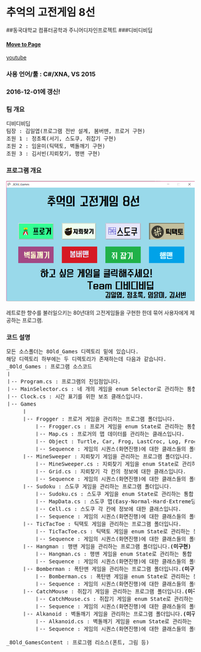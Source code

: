 # 추억의 고전게임 8선
##동국대학교 컴퓨터공학과 주니어디자인프로젝트 
###디비디비딥
<a href="https://walray.github.io/8Old_Games/"><h4>Move to Page</h4></a>
<a href="https://www.youtube.com/watch?v=6MNUyQN6pNo&t=254s">youtube</a>
### 사용 언어/툴 : C#/XNA, VS 2015
### 2016-12-01에 갱신!

### 팀 개요
<pre>
디비디비딥
팀장 : 김일엽(프로그램 전반 설계, 봄버맨, 프로거 구현)
조원 1 : 정초록(서기, 스도쿠, 쥐잡기 구현)
조원 2 : 임윤미(틱택토, 벽돌깨기 구현)
조원 3 : 김서빈(지뢰찾기, 행맨 구현)
</pre>

### 프로그램 개요
<img src="https://github.com/Walray/8Old_Games/blob/master/back.png?raw=true" alt="no image"/>
<br>
<br>
레트로한 향수를 불러일으키는 80년대의 고전게임들을 구현한 한데 묶어 사용자에게 제공하는 프로그램.

### 코드 설명
<pre>
모든 소스폴더는 8Old_Games 디렉토리 밑에 있습니다.
해당 디렉토리 하부에는 두 디렉토리가 존재하는데 다음과 같습니다.
_8Old_Games : 프로그램 소스코드
ㅣ
ㅣ-- Program.cs : 프로그램의 진입점입니다.
ㅣ-- MainSelector.cs : 네 개의 게임을 enum Selector로 관리하는 통합 클래스입니다.
ㅣ-- Clock.cs : 시간 표기를 위한 보조 클래스입니다.
ㅣ-- Games
     ㅣ      
     ㅣ-- Frogger : 프로거 게임을 관리하는 프로그램 폴더입니다.
         ㅣ-- Frogger.cs : 프로거 게임을 enum State로 관리하는 통합 클래스입니다.
         ㅣ-- Map.cs : 프로거의 맵 데이터를 관리하는 클래스입니다.
         ㅣ-- Object : Turtle, Car, Frog, LastCroc, Log, Frog 등의 오브젝트 클래스들에 대한 폴더입니다.
         ㅣ-- Sequence : 게임의 시퀀스(화면진행)에 대한 클래스들의 폴더입니다.(Start->Load->Play->Menu->Fail->Clear)
     ㅣ-- MineSweeper : 지뢰찾기 게임을 관리하는 프로그램 폴더입니다.
         ㅣ-- MineSweeper.cs : 지뢰찾기 게임을 enum State로 관리하는 통합 클래스입니다.
         ㅣ-- Grid.cs : 지뢰찾기 각 칸의 정보에 대한 클래스입니다.
         ㅣ-- Sequence : 게임의 시퀀스(화면진행)에 대한 클래스들의 폴더입니다.(Start->Selection->Play->Menu)
     ㅣ-- Sudoku : 스도쿠 게임을 관리하는 프로그램 폴더입니다.
         ㅣ-- Sudoku.cs : 스도쿠 게임을 enum State로 관리하는 통합 클래스입니다.
         ㅣ-- MapData.cs : 스도쿠 맵(Easy-Normal-Hard-Extreme당 다섯 스테이지)에 대한 클래스에 대한 폴더입니다.
         ㅣ-- Cell.cs : 스도쿠 각 칸에 정보에 대한 클래스입니다.
         ㅣ-- Sequence : 게임의 시퀀스(화면진행)에 대한 클래스들의 폴더입니다.(Start->Selection->Play->Menu->Load)
     ㅣ-- TicTacToe : 틱택토 게임을 관리하는 프로그램 폴더입니다.
         ㅣ-- TicTacToe.cs : 틱택토 게임을 enum State로 관리하는 통합 클래스입니다.
         ㅣ-- Sequence : 게임의 시퀀스(화면진행)에 대한 클래스들의 폴더입니다.(Start->Selection->Play1(Play2)->Menu1(Menu2))
     ㅣ-- Hangman : 행맨 게임을 관리하는 프로그램 폴더입니다.<strong>(미구현)</strong>
         ㅣ-- Hangman.cs : 행맨 게임을 enum State로 관리하는 통합 클래스입니다.
         ㅣ-- Sequence : 게임의 시퀀스(화면진행)에 대한 클래스들의 폴더입니다.
     ㅣ-- Bomberman : 폭탄맨 게임을 관리하는 프로그램 폴더입니다.<strong>(미구현)</strong>
         ㅣ-- Bomberman.cs : 폭탄맨 게임을 enum State로 관리하는 통합 클래스입니다.
         ㅣ-- Sequence : 게임의 시퀀스(화면진행)에 대한 클래스들의 폴더입니다.
     ㅣ-- CatchMouse : 쥐잡기 게임을 관리하는 프로그램 폴더입니다.<strong>(미구현)</strong>
         ㅣ-- CatchMouse.cs : 쥐잡기 게임을 enum State로 관리하는 통합 클래스입니다.
         ㅣ-- Sequence : 게임의 시퀀스(화면진행)에 대한 클래스들의 폴더입니다.
     ㅣ-- Alkanoid : 벽돌깨기 게임을 관리하는 프로그램 폴더입니다.<strong>(미구현)</strong>
         ㅣ-- Alkanoid.cs : 벽돌깨기 게임을 enum State로 관리하는 통합 클래스입니다.
         ㅣ-- Sequence : 게임의 시퀀스(화면진행)에 대한 클래스들의 폴더입니다.
 
_8Old_GamesContent : 프로그램 리소스(폰트, 그림 등)
</pre>
